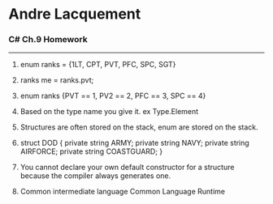 ﻿# Andre Lacquement
### C# Ch.9 Homework
---

1. enum ranks = {1LT, CPT, PVT, PFC, SPC, SGT}

1. ranks me = ranks.pvt;
1. enum ranks {PVT == 1, PV2 == 2, PFC == 3, SPC == 4} 

1. Based on the type name you give it. ex Type.Element

1. Structures are often stored on the stack, enum are stored on the stack. 

1. struct DOD
{
    private string ARMY;
    private string NAVY;
    private string AIRFORCE; private string COASTGUARD;
}
1. You cannot declare your own default constructor for a structure because the compiler always generates one.

1. Common intermediate language 
Common Language Runtime
